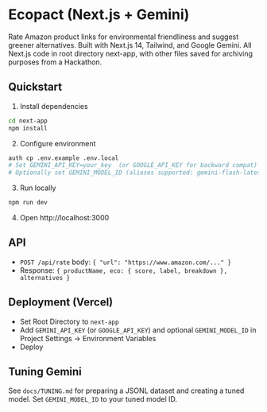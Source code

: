 # Ecopact (Next.js + Gemini)

Rate Amazon product links for environmental friendliness and suggest greener alternatives. Built with Next.js 14, Tailwind, and Google Gemini. All Next.js code in root directory next-app, with other files saved for archiving purposes from a Hackathon. 

## Quickstart

1. Install dependencies
```bash
cd next-app
npm install
```
2. Configure environment
```bash
auth cp .env.example .env.local
# Set GEMINI_API_KEY=your_key  (or GOOGLE_API_KEY for backward compat)
# Optionally set GEMINI_MODEL_ID (aliases supported: gemini-flash-latest → gemini-1.5-flash)
```
3. Run locally
```bash
npm run dev
```
4. Open http://localhost:3000

## API
- `POST /api/rate` body: `{ "url": "https://www.amazon.com/..." }`
- Response: `{ productName, eco: { score, label, breakdown }, alternatives }`

## Deployment (Vercel)
- Set Root Directory to `next-app`
- Add `GEMINI_API_KEY` (or `GOOGLE_API_KEY`) and optional `GEMINI_MODEL_ID` in Project Settings → Environment Variables
- Deploy

## Tuning Gemini
See `docs/TUNING.md` for preparing a JSONL dataset and creating a tuned model. Set `GEMINI_MODEL_ID` to your tuned model ID. 
